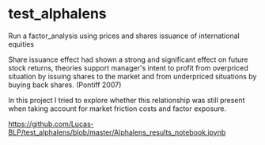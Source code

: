 # test_alphalens
Run a factor_analysis using prices and shares issuance of international equities

Share issuance effect had shown a strong and significant effect on future stock returns, theories support manager's intent to profit from overpriced situation by issuing shares to the market and from underpriced situations by buying back shares. (Pontiff 2007)

In this project I tried to explore whether this relationship was still present when taking account for market friction costs and factor exposure.

https://github.com/Lucas-BLP/test_alphalens/blob/master/Alphalens_results_notebook.ipynb
